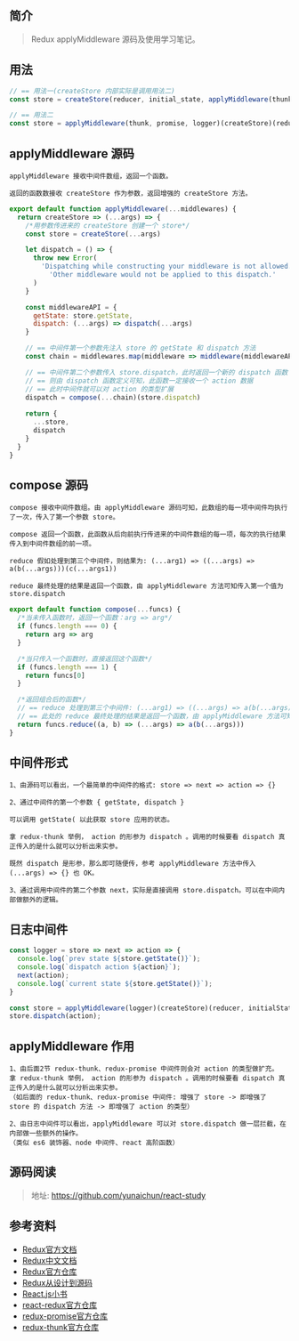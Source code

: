 ## 简介

> Redux applyMiddleware 源码及使用学习笔记。

## 用法

```js
// == 用法一(createStore 内部实际是调用用法二)
const store = createStore(reducer, initial_state, applyMiddleware(thunk, promise, logger))

// == 用法二
const store = applyMiddleware(thunk, promise, logger)(createStore)(reducer, initialState)
```

## applyMiddleware 源码

```text
applyMiddleware 接收中间件数组，返回一个函数。

返回的函数数接收 createStore 作为参数，返回增强的 createStore 方法。
```

```js
export default function applyMiddleware(...middlewares) {
  return createStore => (...args) => {
    /*用参数传进来的 createStore 创建一个 store*/
    const store = createStore(...args)

    let dispatch = () => {
      throw new Error(
        'Dispatching while constructing your middleware is not allowed. ' +
          'Other middleware would not be applied to this dispatch.'
      )
    }

    const middlewareAPI = {
      getState: store.getState,
      dispatch: (...args) => dispatch(...args)
    }

    // == 中间件第一个参数先注入 store 的 getState 和 dispatch 方法
    const chain = middlewares.map(middleware => middleware(middlewareAPI))

    // == 中间件第二个参数传入 store.dispatch，此时返回一个新的 dispatch 函数
    // == 则由 dispatch 函数定义可知，此函数一定接收一个 action 数据
    // == 此时中间件就可以对 action 的类型扩展
    dispatch = compose(...chain)(store.dispatch)
   
    return {
      ...store,
      dispatch
    }
  }
}
```

## compose 源码

```text
compose 接收中间件数组。由 applyMiddleware 源码可知，此数组的每一项中间件均执行了一次，传入了第一个参数 store。

compose 返回一个函数，此函数从后向前执行传进来的中间件数组的每一项，每次的执行结果传入到中间件数组的前一项。

reduce 假如处理到第三个中间件，则结果为: (...arg1) => ((...args) => a(b(...args)))(c(...args1))

reduce 最终处理的结果是返回一个函数，由 applyMiddleware 方法可知传入第一个值为 store.dispatch
```

```js
export default function compose(...funcs) {
  /*当未传入函数时，返回一个函数：arg => arg*/
  if (funcs.length === 0) {
    return arg => arg
  }

  /*当只传入一个函数时，直接返回这个函数*/
  if (funcs.length === 1) {
    return funcs[0]
  }

  /*返回组合后的函数*/
  // == reduce 处理到第三个中间件: (...arg1) => ((...args) => a(b(...args)))(c(...args1))
  // == 此处的 reduce 最终处理的结果是返回一个函数，由 applyMiddleware 方法可知传入第一个值为 store.dispatch
  return funcs.reduce((a, b) => (...args) => a(b(...args)))
}


```

## 中间件形式

```text
1、由源码可以看出，一个最简单的中间件的格式: store => next => action => {}

2、通过中间件的第一个参数 { getState, dispatch }

可以调用 getState( 以此获取 store 应用的状态。

拿 redux-thunk 举例， action 的形参为 dispatch 。调用的时候要看 dispatch 真正传入的是什么就可以分析出来实参。

既然 dispatch 是形参，那么即可随便传，参考 applyMiddleware 方法中传入 (...args) => {} 也 OK。

3、通过调用中间件的第二个参数 next，实际是直接调用 store.dispatch。可以在中间内部做额外的逻辑。
```

## 日志中间件

```js
const logger = store => next => action => {
  console.log(`prev state ${store.getState()}`);
  console.log(`dispatch action ${action}`);
  next(action);
  console.log(`current state ${store.getState()}`);
}

const store = applyMiddleware(logger)(createStore)(reducer, initialState);
store.dispatch(action);
```

## applyMiddleware 作用

```text
1、由后面2节 redux-thunk、redux-promise 中间件则会对 action 的类型做扩充。
拿 redux-thunk 举例， action 的形参为 dispatch 。调用的时候要看 dispatch 真正传入的是什么就可以分析出来实参。
（如后面的 redux-thunk、redux-promise 中间件: 增强了 store -> 即增强了 store 的 dispatch 方法 -> 即增强了 action 的类型）

2、由日志中间件可以看出，applyMiddleware 可以对 store.dispatch 做一层拦截，在内部做一些额外的操作。
（类似 es6 装饰器、node 中间件、react 高阶函数）
```

## 源码阅读

> 地址: https://github.com/yunaichun/react-study

## 参考资料

- [Redux官方文档](https://redux.js.org/introduction/getting-started)
- [Redux中文文档](http://cn.redux.js.org/)
- [Redux官方仓库](https://github.com/reduxjs/redux)
- [Redux从设计到源码](https://tech.meituan.com/2017/07/14/redux-design-code.html)
- [React.js小书](http://huziketang.mangojuice.top/books/react/lesson30)
- [react-redux官方仓库](https://github.com/reduxjs/react-redux)
- [redux-promise官方仓库](https://github.com/redux-utilities/redux-promise)
- [redux-thunk官方仓库](https://github.com/reduxjs/redux-thunk)
